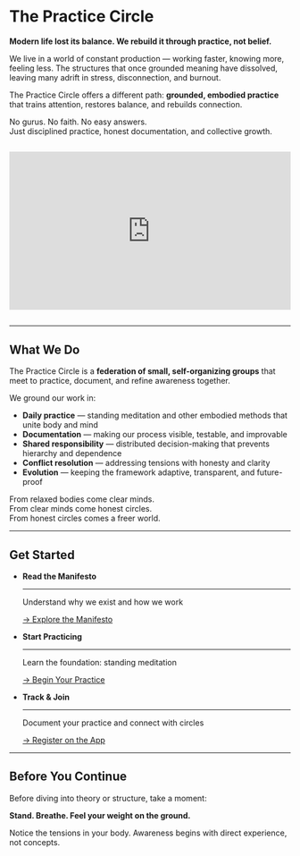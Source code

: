 # The Practice Circle

**Modern life lost its balance. We rebuild it through practice, not belief.**

We live in a world of constant production — working faster, knowing more, feeling less. The structures that once grounded meaning have dissolved, leaving many adrift in stress, disconnection, and burnout.

The Practice Circle offers a different path: **grounded, embodied practice** that trains attention, restores balance, and rebuilds connection.

No gurus. No faith. No easy answers.  
Just disciplined practice, honest documentation, and collective growth.



<div style="position: relative; padding-bottom: 56.25%; height: 0; overflow: hidden; max-width: 100%; margin: 2em 0;">
  <iframe src="https://www.youtube.com/embed/tZyUOKveu5k?si=KC9dxclo8-Zp6mvJ" style="position: absolute; top: 0; left: 0; width: 100%; height: 100%;" frameborder="0" allowfullscreen></iframe>
</div>


---

## What We Do

The Practice Circle is a **federation of small, self-organizing groups** that meet to practice, document, and refine awareness together.

We ground our work in:

- **Daily practice** — standing meditation and other embodied methods that unite body and mind
- **Documentation** — making our process visible, testable, and improvable
- **Shared responsibility** — distributed decision-making that prevents hierarchy and dependence
- **Conflict resolution** — addressing tensions with honesty and clarity
- **Evolution** — keeping the framework adaptive, transparent, and future-proof

From relaxed bodies come clear minds.  
From clear minds come honest circles.  
From honest circles comes a freer world.

---

## Get Started

<div class="grid cards" markdown>

-   **Read the Manifesto**

    ---

    Understand why we exist and how we work

    [→ Explore the Manifesto](manifesto.md)

-   **Start Practicing**

    ---

    Learn the foundation: standing meditation

    [→ Begin Your Practice](getting-started.md)

-   **Track & Join**

    ---

    Document your practice and connect with circles

    [→ Register on the App](https://practice-circle.softr.app/login)

</div>

---

## Before You Continue

Before diving into theory or structure, take a moment:

**Stand. Breathe. Feel your weight on the ground.**

Notice the tensions in your body. Awareness begins with direct experience, not concepts.


